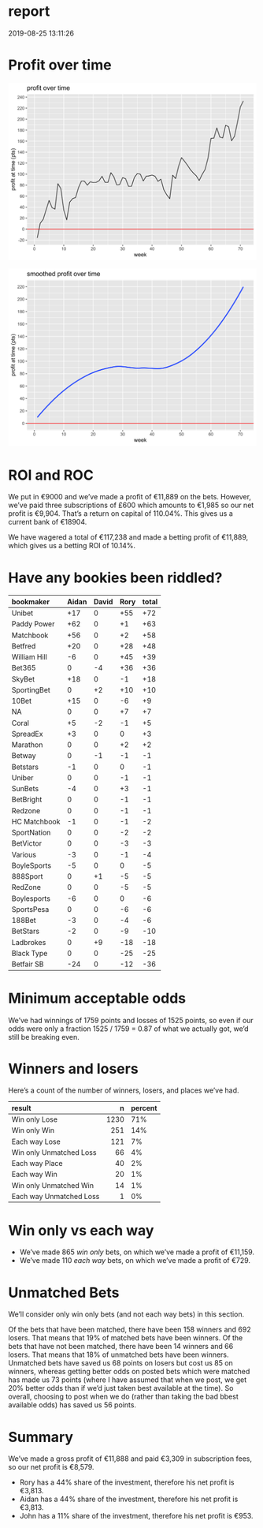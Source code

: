 report
================
2019-08-25 13:11:26

# Profit over time

![](report_files/figure-gfm/profit-over-time-1.png)<!-- -->

![](report_files/figure-gfm/profit-over-time-smooth-1.png)<!-- -->

# ROI and ROC

We put in €9000 and we’ve made a profit of €11,889 on the bets. However,
we’ve paid three subscriptions of £600 which amounts to €1,985 so our
net profit is €9,904. That’s a return on capital of 110.04%. This gives
us a current bank of €18904.

We have wagered a total of €117,238 and made a betting profit of
€11,889, which gives us a betting ROI of 10.14%.

# Have any bookies been riddled?

| bookmaker    | Aidan | David | Rory | total |
| :----------- | :---- | :---- | :--- | :---- |
| Unibet       | \+17  | 0     | \+55 | \+72  |
| Paddy Power  | \+62  | 0     | \+1  | \+63  |
| Matchbook    | \+56  | 0     | \+2  | \+58  |
| Betfred      | \+20  | 0     | \+28 | \+48  |
| William Hill | \-6   | 0     | \+45 | \+39  |
| Bet365       | 0     | \-4   | \+36 | \+36  |
| SkyBet       | \+18  | 0     | \-1  | \+18  |
| SportingBet  | 0     | \+2   | \+10 | \+10  |
| 10Bet        | \+15  | 0     | \-6  | \+9   |
| NA           | 0     | 0     | \+7  | \+7   |
| Coral        | \+5   | \-2   | \-1  | \+5   |
| SpreadEx     | \+3   | 0     | 0    | \+3   |
| Marathon     | 0     | 0     | \+2  | \+2   |
| Betway       | 0     | \-1   | \-1  | \-1   |
| Betstars     | \-1   | 0     | 0    | \-1   |
| Uniber       | 0     | 0     | \-1  | \-1   |
| SunBets      | \-4   | 0     | \+3  | \-1   |
| BetBright    | 0     | 0     | \-1  | \-1   |
| Redzone      | 0     | 0     | \-1  | \-1   |
| HC Matchbook | \-1   | 0     | \-1  | \-2   |
| SportNation  | 0     | 0     | \-2  | \-2   |
| BetVictor    | 0     | 0     | \-3  | \-3   |
| Various      | \-3   | 0     | \-1  | \-4   |
| BoyleSports  | \-5   | 0     | 0    | \-5   |
| 888Sport     | 0     | \+1   | \-5  | \-5   |
| RedZone      | 0     | 0     | \-5  | \-5   |
| Boylesports  | \-6   | 0     | 0    | \-6   |
| SportsPesa   | 0     | 0     | \-6  | \-6   |
| 188Bet       | \-3   | 0     | \-4  | \-6   |
| BetStars     | \-2   | 0     | \-9  | \-10  |
| Ladbrokes    | 0     | \+9   | \-18 | \-18  |
| Black Type   | 0     | 0     | \-25 | \-25  |
| Betfair SB   | \-24  | 0     | \-12 | \-36  |

# Minimum acceptable odds

We’ve had winnings of 1759 points and losses of 1525 points, so even if
our odds were only a fraction 1525 / 1759 = 0.87 of what we actually
got, we’d still be breaking even.

# Winners and losers

Here’s a count of the number of winners, losers, and places we’ve had.

| result                  |    n | percent |
| :---------------------- | ---: | :------ |
| Win only Lose           | 1230 | 71%     |
| Win only Win            |  251 | 14%     |
| Each way Lose           |  121 | 7%      |
| Win only Unmatched Loss |   66 | 4%      |
| Each way Place          |   40 | 2%      |
| Each way Win            |   20 | 1%      |
| Win only Unmatched Win  |   14 | 1%      |
| Each way Unmatched Loss |    1 | 0%      |

# Win only vs each way

  - We’ve made 865 *win only* bets, on which we’ve made a profit of
    €11,159.
  - We’ve made 110 *each way* bets, on which we’ve made a profit of
    €729.

# Unmatched Bets

We’ll consider only win only bets (and not each way bets) in this
section.

Of the bets that have been matched, there have been 158 winners and 692
losers. That means that 19% of matched bets have been winners. Of the
bets that have not been matched, there have been 14 winners and 66
losers. That means that 18% of unmatched bets have been winners.
Unmatched bets have saved us 68 points on losers but cost us 85 on
winners, whereas getting better odds on posted bets which were matched
has made us 73 points (where I have assumed that when we post, we get
20% better odds than if we’d just taken best available at the time). So
overall, choosing to post when we do (rather than taking the bad bbest
available odds) has saved us 56 points.

# Summary

We’ve made a gross profit of €11,888 and paid €3,309 in subscription
fees, so our net profit is €8,579.

  - Rory has a 44% share of the investment, therefore his net profit is
    €3,813.
  - Aidan has a 44% share of the investment, therefore his net profit is
    €3,813.
  - John has a 11% share of the investment, therefore his net profit is
    €953.
